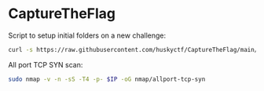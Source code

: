 # CaptureTheFlag

Script to setup initial folders on a new challenge:
```bash
curl -s https://raw.githubusercontent.com/huskyctf/CaptureTheFlag/main/start.sh | bash
```
All port TCP SYN scan:
```bash
sudo nmap -v -n -sS -T4 -p- $IP -oG nmap/allport-tcp-syn
```
